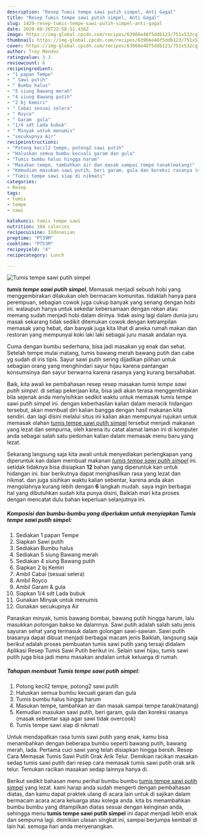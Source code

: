 ```yaml
---
description: "Resep Tumis tempe sawi putih simpel, Anti Gagal"
title: "Resep Tumis tempe sawi putih simpel, Anti Gagal"
slug: 1429-resep-tumis-tempe-sawi-putih-simpel-anti-gagal
date: 2020-08-26T22:58:51.438Z
image: https://img-global.cpcdn.com/recipes/63966e48f5ddb123/751x532cq70/tumis-tempe-sawi-putih-simpel-foto-resep-utama.jpg
thumbnail: https://img-global.cpcdn.com/recipes/63966e48f5ddb123/751x532cq70/tumis-tempe-sawi-putih-simpel-foto-resep-utama.jpg
cover: https://img-global.cpcdn.com/recipes/63966e48f5ddb123/751x532cq70/tumis-tempe-sawi-putih-simpel-foto-resep-utama.jpg
author: Troy Mendez
ratingvalue: 3.3
reviewcount: 6
recipeingredient:
- "1 papan Tempe"
- " Sawi putih"
- " Bumbu halus"
- "5 siung Bawang merah"
- "4 siung Bawang putih"
- "2 bj Kemiri"
- " Cabai sesuai selera"
- " Royco"
- " Garam  gula"
- "1/4 sdt Lada bubuk"
- " Minyak untuk menumis"
- "secukupnya Air"
recipeinstructions:
- "Potong kecil2 tempe, potong2 sawi putih"
- "Haluskan semua bumbu kecuali garam dan gula"
- "Tumis bumbu halus hingga harum"
- "Masukan tempe, tambahkan air dan masak sampai tempe tanak(matang)"
- "Kemudian masukan sawi putih, beri garam, gula dan koreksi rasanya (masak sebentar saja agar sawi tidak overcook)"
- "Tumis tempe sawi siap di nikmati"
categories:
- Resep
tags:
- tumis
- tempe
- sawi

katakunci: tumis tempe sawi 
nutrition: 104 calories
recipecuisine: Indonesian
preptime: "PT39M"
cooktime: "PT53M"
recipeyield: "4"
recipecategory: Lunch

---
```



![Tumis tempe sawi putih simpel](https://img-global.cpcdn.com/recipes/63966e48f5ddb123/751x532cq70/tumis-tempe-sawi-putih-simpel-foto-resep-utama.jpg)

<b><i>tumis tempe sawi putih simpel</i></b>, Memasak menjadi sebuah hobi yang menggembirakan dilakukan oleh bermacam komunitas. tidaklah hanya para perempuan, sebagian cowok juga cukup banyak yang senang dengan hobi ini. walaupun hanya untuk sekedar kebersamaan dengan rekan atau memang sudah menjadi hobi dalam dirinya. tidak asing lagi dalam dunia juru masak sekarang tidak sedikit ditemukan cowok dengan ketrampilan memasak yang hebat, dan banyak juga kita lihat di aneka rumah makan dan restoran yang mempunyai koki laki laki sebagai juru masak andalan nya.

Cuma dengan bumbu sederhana, bisa jadi masakan yg enak dan sehat. Setelah tempe mulai matang, tumis bawang merah bawang putih dan cabe yg sudah di iris tipis. Sayur sawi putih sering dijadikan pilihan untuk sebagian orang yang menghindari sayur hijau karena pantangan konsumsinya dan sayur berwarna karena rasanya yang kurang bersahabat.

Baik, kita awali ke pembahasan resep resep masakan <i>tumis tempe sawi putih simpel</i>. di setiap pekerjaan kita, bisa jadi akan terasa menggembirakan bila sejenak anda menyisihkan sedikit waktu untuk memasak tumis tempe sawi putih simpel ini. dengan keberhasilan kalian dalam meracik hidangan tersebut, akan membuat diri kalian bangga dengan hasil makanan kita sendiri. dan lagi disini melalui situs ini kalian akan mempunyai rujukan untuk memasak olahan <u>tumis tempe sawi putih simpel</u> tersebut menjadi makanan yang lezat dan sempurna, oleh karena itu catat alamat laman ini di komputer anda sebagai salah satu pedoman kalian dalam memasak menu baru yang lezat.


Sekarang langsung saja kita awali untuk menyediakan perlengkapan yang diperuntuk kan dalam membuat makanan <u><i>tumis tempe sawi putih simpel</i></u> ini. setidak tidaknya bisa disiapkan <b>12</b> bahan yang diperuntuk kan untuk hidangan ini. biar berikutnya dapat menghasilkan rasa yang lezat dan nikmat. dan juga sisihkan waktu kalian sebentar, karena anda akan mengolahnya kurang lebih dengan <b>6</b> langkah mudah. saya ingin berbagai hal yang dibutuhkan sudah kita punya disini, Baiklah mari kita proses dengan mencatat dulu bahan keperluan selanjutnya ini.

<!--inarticleads1-->

##### Komposisi dan bumbu-bumbu yang diperlukan untuk menyiapkan Tumis tempe sawi putih simpel:

1. Sediakan 1 papan Tempe
1. Siapkan  Sawi putih
1. Sediakan  Bumbu halus
1. Sediakan 5 siung Bawang merah
1. Sediakan 4 siung Bawang putih
1. Siapkan 2 bj Kemiri
1. Ambil  Cabai (sesuai selera)
1. Ambil  Royco
1. Ambil  Garam &amp; gula
1. Siapkan 1/4 sdt Lada bubuk
1. Gunakan  Minyak untuk menumis
1. Gunakan secukupnya Air


Panaskan minyak, tumis bawang bombai, bawang putih hingga harum, lalu masukkan potongan bakso ke dalamnya. Sawi putih adalah salah satu jenis sayuran sehat yang termasuk dalam golongan sawi-sawian. Sawi putih biasanya dapat dibuat menjadi berbagai macam jenis Baiklah, langsung saja berikut adalah proses pembuatan tumis sawi putih yang tersaji didalam Aplikasi Resep Tumis Sawi Putih berikut ini. Selain sawi hijau, tumis sawi putih juga bisa jadi menu masakan andalan untuk keluarga di rumah. 

<!--inarticleads2-->

##### Tahapan membuat Tumis tempe sawi putih simpel:

1. Potong kecil2 tempe, potong2 sawi putih
1. Haluskan semua bumbu kecuali garam dan gula
1. Tumis bumbu halus hingga harum
1. Masukan tempe, tambahkan air dan masak sampai tempe tanak(matang)
1. Kemudian masukan sawi putih, beri garam, gula dan koreksi rasanya (masak sebentar saja agar sawi tidak overcook)
1. Tumis tempe sawi siap di nikmati


Untuk mendapatkan rasa tumis sawi putih yang enak, kamu bisa menambahkan dengan beberapa bumbu seperti bawang putih, bawang merah, lada. Pertama cuci sawi yang telah disiapkan hingga bersih. Resep Cara Memasak Tumis Sawi Putih Orak Arik Telur. Demikian racikan masakan sedap tumis sawi putih dari resep cara memasak tumis sawi putih orak arik telur. Temukan racikan masakan sedap lainnya hanya di. 

Berikut sedikit bahasan menu perihal bumbu bumbu <u>tumis tempe sawi putih simpel</u> yang lezat. kami harap anda sudah mengerti dengan pembahasan diatas, dan kamu dapat praktek ulang di acara lain untuk di sajikan dalam bermacam acara acara keluarga atau kolega anda. kita bs menambahkan bumbu bumbu yang ditampilkan diatas sesuai dengan keinginan anda, sehingga menu <b>tumis tempe sawi putih simpel</b> ini dapat menjadi lebih enak dan sempurna lagi. demikian ulasan singkat ini, sampai berjumpa kembali di lain hal. semoga hari anda menyenangkan.

